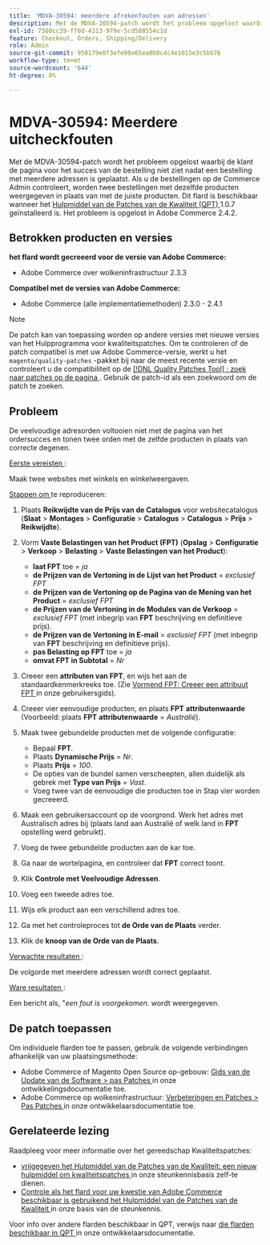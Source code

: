 ```yaml
---
title: 'MDVA-30594: meerdere afrekenfouten van adressen'
description: Met de MDVA-30594-patch wordt het probleem opgelost waarbij de klant de pagina voor het succes van de bestelling niet ziet nadat een bestelling met meerdere adressen is geplaatst. Als u de bestellingen op de Commerce Admin controleert, worden twee bestellingen met dezelfde producten weergegeven in plaats van met de juiste producten. Deze patch is beschikbaar wanneer [Quality Patches Tool (QPT)] (/help/announcements/adobe-commerce-announcements/magento-quality-patches-released-new-tool-to-self-serve-quality-patches.md) 1.0.7 is geïnstalleerd. Het probleem is opgelost in Adobe Commerce 2.4.2.
exl-id: 7560cc39-ff0d-4313-979e-5cd588554c1d
feature: Checkout, Orders, Shipping/Delivery
role: Admin
source-git-commit: 958179e0f3efe08e65ea8b0c4c4e1015e3c5bb76
workflow-type: tm+mt
source-wordcount: '644'
ht-degree: 0%

---
```


# MDVA-30594: Meerdere uitcheckfouten

Met de MDVA-30594-patch wordt het probleem opgelost waarbij de klant de pagina voor het succes van de bestelling niet ziet nadat een bestelling met meerdere adressen is geplaatst. Als u de bestellingen op de Commerce Admin controleert, worden twee bestellingen met dezelfde producten weergegeven in plaats van met de juiste producten. Dit flard is beschikbaar wanneer het [ Hulpmiddel van de Patches van de Kwaliteit (QPT) ](/help/announcements/adobe-commerce-announcements/magento-quality-patches-released-new-tool-to-self-serve-quality-patches.md) 1.0.7 geïnstalleerd is. Het probleem is opgelost in Adobe Commerce 2.4.2.

## Betrokken producten en versies

**het flard wordt gecreeerd voor de versie van Adobe Commerce:**

* Adobe Commerce over wolkeninfrastructuur 2.3.3

**Compatibel met de versies van Adobe Commerce:**

* Adobe Commerce (alle implementatiemethoden) 2.3.0 - 2.4.1

>[!NOTE]
>
>De patch kan van toepassing worden op andere versies met nieuwe versies van het Hulpprogramma voor kwaliteitspatches. Om te controleren of de patch compatibel is met uw Adobe Commerce-versie, werkt u het `magento/quality-patches` -pakket bij naar de meest recente versie en controleert u de compatibiliteit op de [[!DNL Quality Patches Tool] : zoek naar patches op de pagina ](https://devdocs.magento.com/quality-patches/tool.html#patch-grid) . Gebruik de patch-id als een zoekwoord om de patch te zoeken.

## Probleem

De veelvoudige adresorden voltooien niet met de pagina van het ordersucces en tonen twee orden met de zelfde producten in plaats van correcte degenen.

<u> Eerste vereisten </u>:

Maak twee websites met winkels en winkelweergaven.

<u> Stappen om </u> te reproduceren:

1. Plaats **Reikwijdte van de Prijs van de Catalogus** voor websitecatalogus (**Slaat** > **Montages** > **Configuratie** > **Catalogus** > **Catalogus** > **Prijs** > **Reikwijdte**).
1. Vorm **Vaste Belastingen van het Product (FPT)** (**Opslag** > **Configuratie** > **Verkoop** > **Belasting** > **Vaste Belastingen van het Product**):

   * **laat FPT** toe = *ja*
   * **de Prijzen van de Vertoning in de Lijst van het Product** = *exclusief FPT*
   * **de Prijzen van de Vertoning op de Pagina van de Mening van het Product** = *exclusief FPT*
   * **de Prijzen van de Vertoning in de Modules van de Verkoop** = *exclusief FPT* (met inbegrip van **FPT** beschrijving en definitieve prijs).
   * **de Prijzen van de Vertoning in E-mail** = *exclusief FPT* (met inbegrip van **FPT** beschrijving en definitieve prijs).
   * **pas Belasting op FPT** toe = *ja*
   * **omvat FPT in Subtotal** = *Nr*

1. Creeer een **attributen van FPT**, en wijs het aan de standaardkenmerkreeks toe. (Zie [ Vormend FPT: Creeer een attribuut FPT ](https://docs.magento.com/user-guide/tax/fixed-product-tax-configuration.html#step-2-create-an-fpt-attribute) in onze gebruikersgids).

1. Creeer vier eenvoudige producten, en plaats **FPT** **attributenwaarde** (Voorbeeld: plaats **FPT**   **attributenwaarde** = *Australië*).

1. Maak twee gebundelde producten met de volgende configuratie:

   * Bepaal **FPT**.
   * Plaats **Dynamische Prijs** = *Nr*.
   * Plaats **Prijs** = *100*.
   * De opties van de bundel samen verscheepten, allen duidelijk als gebrek met **Type van Prijs** = *Vast*.
   * Voeg twee van de eenvoudige die producten toe in Stap vier worden gecreeerd.

1. Maak een gebruikersaccount op de voorgrond. Werk het adres met Australisch adres bij (plaats land aan Australië of welk land in **FPT** opstelling werd gebruikt).

1. Voeg de twee gebundelde producten aan de kar toe.

1. Ga naar de wortelpagina, en controleer dat **FPT** correct toont.

1. Klik **Controle met Veelvoudige Adressen**.

1. Voeg een tweede adres toe.

1. Wijs elk product aan een verschillend adres toe.

1. Ga met het controleproces tot **de Orde van de Plaats** verder.

1. Klik de **knoop van de Orde van de Plaats**.

<u> Verwachte resultaten </u>:

De volgorde met meerdere adressen wordt correct geplaatst.

<u> Ware resultaten </u>:

Een bericht als, &quot;*een fout is voorgekomen.* wordt weergegeven.

## De patch toepassen

Om individuele flarden toe te passen, gebruik de volgende verbindingen afhankelijk van uw plaatsingsmethode:

* Adobe Commerce of Magento Open Source op-gebouw: [ Gids van de Update van de Software > pas Patches ](https://devdocs.magento.com/guides/v2.4/comp-mgr/patching/mqp.html) in onze ontwikkelingsdocumentatie toe.
* Adobe Commerce op wolkeninfrastructuur: [ Verbeteringen en Patches > Pas Patches ](https://devdocs.magento.com/cloud/project/project-patch.html) in onze ontwikkelaarsdocumentatie toe.

## Gerelateerde lezing

Raadpleeg voor meer informatie over het gereedschap Kwaliteitspatches:

* [ vrijgegeven het Hulpmiddel van de Patches van de Kwaliteit: een nieuw hulpmiddel om kwaliteitspatches ](/help/announcements/adobe-commerce-announcements/magento-quality-patches-released-new-tool-to-self-serve-quality-patches.md) in onze steunkennisbasis zelf-te dienen.
* [ Controle als het flard voor uw kwestie van Adobe Commerce beschikbaar is gebruikend het Hulpmiddel van de Patches van de Kwaliteit ](/help/support-tools/patches-available-in-qpt-tool/check-patch-for-magento-issue-with-magento-quality-patches.md) in onze basis van de steunkennis.

Voor info over andere flarden beschikbaar in QPT, verwijs naar [ die flarden beschikbaar in QPT ](https://devdocs.magento.com/quality-patches/tool.html#patch-grid) in onze ontwikkelaarsdocumentatie.
